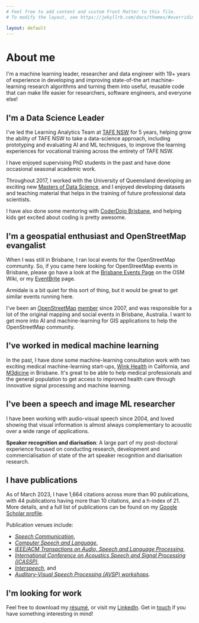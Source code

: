 ```yaml
---
# Feel free to add content and custom Front Matter to this file.
# To modify the layout, see https://jekyllrb.com/docs/themes/#overriding-theme-defaults

layout: default
---
```

# About me

I'm a machine learning leader, researcher and data engineer with 19+ years
of experience in developing and improving state-of-the art
machine-learning research algorithms and turning them into useful,
reusable code that can make life easier for researchers, software
engineers, and everyone else!

## I'm a Data Science Leader

I've led the Learning Analytics Team at [TAFE NSW] for 5 years, helping grow
the ability of TAFE NSW to take a data-science approach, including prototyping
and evaluating AI and ML techniques, to improve the learning experiences for
vocational training across the entirety of TAFE NSW.

[TAFE NSW]:https://www.tafensw.edu.au/

I have enjoyed supervising PhD students in the past and have done occasional
seasonal academic work.

Throughout 2017, I worked with the University of Queensland developing
an exciting new [Masters of Data Science][MDataSc], and I enjoyed
developing datasets and teaching material that helps in the training
of future professional data scientists.

I have also done some mentoring with [CoderDojo Brisbane][coderdojo],
and helping kids get excited about coding is pretty awesome.

[MDataSc]: https://www.uq.edu.au/study/program.html?acad_prog=5660
[coderdojo]: https://coderdojobrisbane.com.au/

## I'm a geospatial enthusiast and OpenStreetMap evangalist

When I was still in Brisbane, I ran local events for the OpenStreetMap
community.  So, if you came here looking for OpenStreetMap events in
Brisbane, please go have a look at the
[Brisbane Events Page][bneevents] on the OSM Wiki, or my
[EventBrite][ev] page.

Armidale is a bit quiet for this sort of thing, but it would be great
to get similar events running here.

[bneevents]:https://wiki.openstreetmap.org/wiki/Brisbane/Events
[ev]:https://www.eventbrite.com/o/david-dean-15095586564

I've been an [OpenStreetMap][osm] [member][osmprofile] since 2007, and was
responsible for a lot of the original mapping and social events in
Brisbane, Australia. I want to get more into AI and machine-learning
for GIS applications to help the OpenStreetMap community.

[osm]: http://openstreetmap.org
[osmprofile]: https://www.openstreetmap.org/user/David%20Dean

## I've worked in medical machine learning

In the past, I have done some machine-learning consultation work with two
exciting medical machine-learning start-ups, [Wink Health][wink] in
California, and [M3dicine][stethee] in Brisbane.  It's great to be
able to help medical professionals and the general population to get
access to improved health care through innovative signal processing
and machine learning.

[wink]: http://winkhealth.com
[stethee]: https://au.linkedin.com/company/stethee

## I've been a speech and image ML researcher

I have been working with audio-visual speech since 2004,
and loved showing that visual information is almost always
complementary to acoustic over a wide range of applications.

**Speaker recognition and diarisation**: A large part of my 
post-doctoral experience focused on conducting research, development
and commercialisation of state of the art speaker recognition and diarisation research.

## I have publications

As of March 2023, I have 1,664 citations across more than 90 publications,
with 44 publications having more than 10 citations, and a h-index
of 21. More details, and a full list of publications can be found on
my [Google Scholar profile][scholar].

[scholar]: https://scholar.google.com.au/citations?user=RG75LQYAAAAJ

Publication venues include:

* *[Speech Communication](https://www.journals.elsevier.com/speech-communication)*,
* *[Computer Speech and Language](https://www.journals.elsevier.com/computer-speech-and-language)*,
* *[IEEE/ACM Transactions on Audio, Speech and Language Processing](http://ieeexplore.ieee.org/xpl/RecentIssue.jsp?punumber=6570655)*,
* *[International Conference on Acoustics Speech and Signal Processing (ICASSP)](https://en.wikipedia.org/wiki/International_Conference_on_Acoustics,_Speech,_and_Signal_Processing)*,
* *[Interspeech](http://www.isca-speech.org/iscaweb/index.php/conferences/interspeech)*, and
* *[Auditory-Visual Speech Processing (AVSP) workshops](http://speech.kfs.oeaw.ac.at/faavsp2015/)*. 

## I'm looking for work

Feel free to download my [résumé][resume], or
visit my [LinkedIn][linkedin]. Get in [touch][email] if you have
something interesting in mind!

[resume]: /assets/David%20Dean%20Resume%202018.pdf
[linkedin]: http://linkedin.com/in/davidbdean
[email]: mailto:ddean@ieee.org
